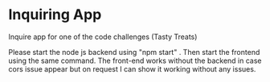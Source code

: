 # Inquiring App
Inquire app for one of the code challenges (Tasty Treats)


Please start the node js backend using "npm start" . Then start the frontend using the same command.
The front-end works without the backend in case cors issue appear but on request I can show it working without any issues.
